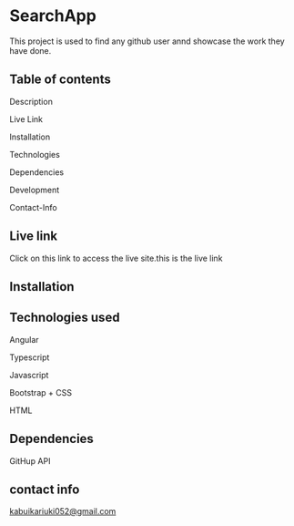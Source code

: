 # SearchApp

This project is used to find any github user annd showcase the work they have done.

## Table of contents

Description

Live Link

Installation

Technologies

Dependencies

Development

Contact-Info


## Live link
Click on this link to access the live site.this is the live link


## Installation



## Technologies used

Angular

Typescript

Javascript

Bootstrap + CSS

HTML


## Dependencies

GitHup API



## contact info

kabuikariuki052@gmail.com
